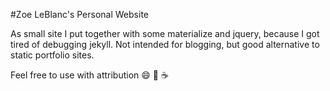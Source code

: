 #Zoe LeBlanc's Personal Website

As small site I put together with some materialize and jquery, because I got tired of debugging jekyll. Not intended for blogging, but good alternative to static portfolio sites.

Feel free to use with attribution 😄 🍁 ☕